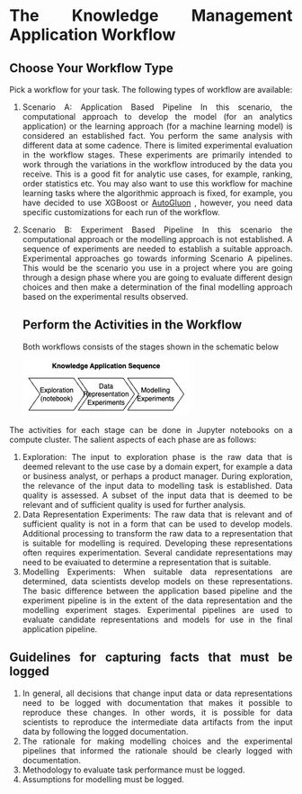 <div style="text-align: justify">

# The Knowledge Management Application Workflow

## Choose Your Workflow Type

Pick a workflow for your task. The following types of workflow are available:

1. Scenario A: Application Based Pipeline
   In this scenario, the computational approach to develop the model (for an analytics application) or the learning approach (for a machine learning model) is considered an established fact. You perform the same analysis with different data at some cadence. There is limited experimental evaluation in the workflow stages. These experiments are primarily intended to work through the variations in the workflow introduced by the data you receive. This is a good fit for analytic use cases, for example, ranking, order statistics etc. You may also want to use this workflow for machine learning tasks where the algorithmic approach is fixed, for example, you have decided to use XGBoost or [AutoGluon](https://auto.gluon.ai/stable/index.html) , however, you need data specific customizations for each run of the workflow.
2. Scenario B: Experiment Based Pipeline
   In this scenario the computational approach or the modelling approach is not established. A sequence of experiments are needed to establish a suitable approach. Experimental approaches go towards informing Scenario A pipelines. This would be the scenario you use in a project where you are going through a design phase where you are going to evaluate different design choices and then make a determination of the final modelling approach based on the experimental results observed.

   ## Perform the Activities in the Workflow

   Both workflows consists of the stages shown in the schematic below

   ![](../images/km_process_sequence.png)

The activities for each stage can be done in Jupyter notebooks on a compute cluster. The salient aspects of each phase are as follows:

1. Exploration: The input to exploration phase is the raw data that is deemed relevant to the use case by a domain expert, for example a data or business analyst, or perhaps a product manager. During exploration, the relevance of the input data to modelling task is established. Data quality is assessed. A subset of the input data that is deemed to be relevant and of sufficient quality is used for further analysis.
2. Data Representation Experiments: The raw data that is relevant and of sufficient quality is not in a form that can be used to develop models. Additional processing to transform the raw data to a representation that is suitable for modelling is required. Developing these representations often requires experimentation. Several candidate representations may need to be evaiuated to determine a representation that is suitable.
3. Modelling Experiments: When suitable data representations are determined, data scientists develop models on these representations. The basic difference between the application based pipeline and the experiment pipeline is in the extent of the data representation and the modelling experiment stages. Experimental pipelines are used to evaluate candidate representations and models for use in the final application pipeline.

## Guidelines for capturing facts that must be logged

1. In general, all decisions that change input data or data representations need to be logged with documentation that makes it possible to reproduce these changes. In other words, it is possible for data scientists to reproduce the intermediate data artifacts from the input data by following the logged documentation.
2. The rationale for making modelling choices and the experimental pipelines that informed the rationale should be clearly logged with documentation.
3. Methodology to evaluate task performance must be logged.
4. Assumptions for modelling must be logged.

